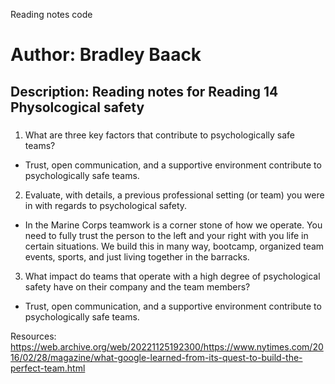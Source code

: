 Reading notes code

# Author: Bradley Baack

## Description: Reading notes for Reading 14 Physolcogical safety

### 


1)  What are three key factors that contribute to psychologically safe teams?
  - Trust, open communication, and a supportive environment contribute to psychologically safe teams.
2) Evaluate, with details, a previous professional setting (or team) you were in with regards to psychological safety.
  - In the Marine Corps teamwork is a corner stone of how we operate. You need to fully trust the person to the left and your right with you life in certain situations. We build this in many way, bootcamp, organized team events, sports, and just living together in the barracks.
3)  What impact do teams that operate with a high degree of psychological safety have on their company and the team members?
  - Trust, open communication, and a supportive environment contribute to psychologically safe teams.



Resources: 
https://web.archive.org/web/20221125192300/https://www.nytimes.com/2016/02/28/magazine/what-google-learned-from-its-quest-to-build-the-perfect-team.html
